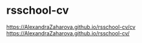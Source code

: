 # rsschool-cv

https://AlexandraZaharova.github.io/rsschool-cv/cv
https://AlexandraZaharova.github.io/rsschool-cv/
